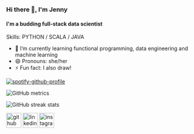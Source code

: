 ### Hi there 👋, I'm Jenny
#### I'm a budding full-stack data scientist

Skills: PYTHON / SCALA / JAVA

- 🌱 I’m currently learning functional programming, data engineering and machine learning 
- 😄 Pronouns: she/her 
- ⚡ Fun fact: I also draw! 


[![spotify-github-profile](https://spotify-github-profile.vercel.app/api/view?uid=kh5e5q72420aadpa715ryg9u4&cover_image=true&theme=novatorem&bar_color_cover=true&bar_color=53b14f)](https://spotify-github-profile.vercel.app/api/view?uid=kh5e5q72420aadpa715ryg9u4&redirect=true)


![GitHub metrics](https://metrics.lecoq.io/jinkjonks)  

![GitHub streak stats](https://github-readme-streak-stats.herokuapp.com/?user=jinkjonks)  

[<img src='https://cdn.jsdelivr.net/npm/simple-icons@3.0.1/icons/github.svg' alt='github' height='40'>](https://github.com/jinkjonks)  [<img src='https://cdn.jsdelivr.net/npm/simple-icons@3.0.1/icons/linkedin.svg' alt='linkedin' height='40'>](https://www.linkedin.com/in/jennyjingjingli/)  [<img src='https://cdn.jsdelivr.net/npm/simple-icons@3.0.1/icons/instagram.svg' alt='instagram' height='40'>](https://www.instagram.com/jonkjonkdoodoos/)  
